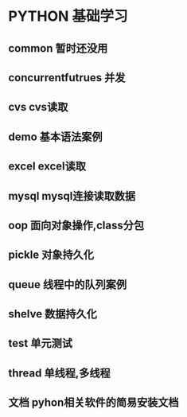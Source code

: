 # PYTHON 基础学习
## common 暂时还没用
## concurrentfutrues 并发
## cvs cvs读取
## demo 基本语法案例
## excel excel读取
## mysql mysql连接读取数据
## oop 面向对象操作,class分包
## pickle 对象持久化
## queue 线程中的队列案例
## shelve 数据持久化
## test 单元测试
## thread 单线程,多线程
## 文档 pyhon相关软件的简易安装文档
